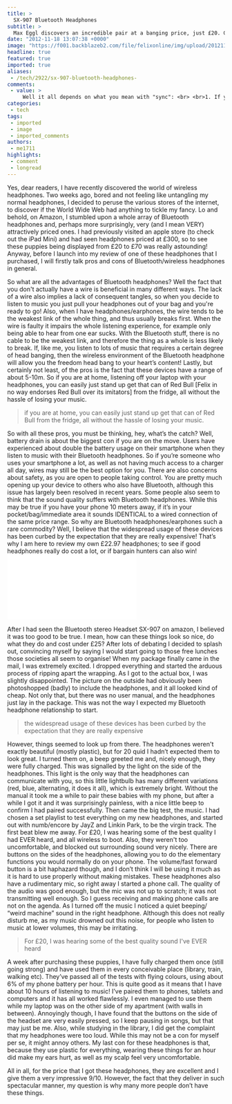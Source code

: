 ```yaml
---
title: >
  SX-907 Bluetooth Headphones
subtitle: >
  Max Eggl discovers an incredible pair at a banging price, just £20. Get in!
date: "2012-11-18 13:07:38 +0000"
image: "https://f001.backblazeb2.com/file/felixonline/img/upload/201211181306-jp1409-1.jpg"
headline: true
featured: true
imported: true
aliases:
 - /tech/2922/sx-907-bluetooth-headphones-
comments:
 - value: >
     Well it all depends on what you mean with "sync": <br> <br>1. If you mean sync in the sense of charge and connect with the usb cable, then what I would suggest is try to connect your Headphones to a USB charger. If they do not charge, then i would see if you can exchange them. <br> <br>2. Now if you mean actually connect them over bluetooth to play music, it gets quite a bit more complicated. Firstly, make sure they are on and are actually looking to be paired. (this is seen by a red and blue alternating light). If nothing shows up on your pc, try to pair it with something else to see if they work at all. If they do not show up anywhere, they are malfunctioning and you should get them exchanged. Lastly if nothing works, try this web site, as it seems to have a solution for your very problem! <br> <br>http://answers.microsoft.com/en-us/windows/forum/windows_7-hardware/errors-28-missing-driver-for-my-sx-907c-stereo/4fa32672-3c60-e011-8dfc-68b599b31bf5?msgId=f6ec0dfc-3da3-4d00-9fd4-d24900088123 <br> <br>Hope this helps,I can't seem to
categories:
 - tech
tags:
 - imported
 - image
 - imported_comments
authors:
 - me1711
highlights:
 - comment
 - longread
---
```


Yes, dear readers, I have recently discovered the world of wireless headphones. Two weeks ago, bored and not feeling like untangling my normal headphones, I decided to peruse the various stores of the internet, to discover if the World Wide Web had anything to tickle my fancy. Lo and behold, on Amazon, I stumbled upon a whole array of Bluetooth headphones and, perhaps more surprisingly, very (and I mean VERY) attractively priced ones. I had previously visited an apple store (to check out the iPad Mini) and had seen headphones priced at £300, so to see these puppies being displayed from £20 to £70 was really astounding! Anyway, before I launch into my review of one of these headphones that I purchased, I will firstly talk pros and cons of Bluetooth/wireless headphones in general.

So what are all the advantages of Bluetooth headphones? Well the fact that you don't actually have a wire is beneficial in many different ways. The lack of a wire also implies a lack of consequent tangles, so when you decide to listen to music you just pull your headphones out of your bag and you're ready to go! Also, when I have headphones/earphones, the wire tends to be the weakest link of the whole thing, and thus usually breaks first. When the wire is faulty it impairs the whole listening experience, for example only being able to hear from one ear sucks. With the Bluetooth stuff, there is no cable to be the weakest link, and therefore the thing as a whole is less likely to break. If, like me, you listen to lots of music that requires a certain degree of head banging, then the wireless environment of the Bluetooth headphone will allow you the freedom head bang to your heart’s content! Lastly, but certainly not least, of the pros is the fact that these devices have a range of about 5-10m. So if you are at home, listening off your laptop with your headphones, you can easily just stand up get that can of Red Bull [Felix in no way endorses Red Bull over its imitators] from the fridge, all without the hassle of losing your music.

> if you are at home, you can easily just stand up get that can of Red Bull from the fridge, all without the hassle of losing your music.

So with all these pros, you must be thinking, hey, what’s the catch? Well, battery drain is about the biggest con if you are on the move. Users have experienced about double the battery usage on their smartphone when they listen to music with their Bluetooth headphones. So if you’re someone who uses your smartphone a lot, as well as not having much access to a charger all day, wires may still be the best option for you. There are also concerns about safety, as you are open to people taking control. You are pretty much opening up your device to others who also have Bluetooth, although this issue has largely been resolved in recent years. Some people also seem to think that the sound quality suffers with Bluetooth headphones. While this may be true if you have your phone 10 meters away, if it’s in your pocket/bag/immediate area it sounds IDENTICAL to a wired connection of the same price range. So why are Bluetooth headphones/earphones such a rare commodity? Well, I believe that the widespread usage of these devices has been curbed by the expectation that they are really expensive! That’s why I am here to review my own £22.97 headphones; to see if good headphones really do cost a lot, or if bargain hunters can also win!![Bluetooth Headphones Amazon.2.jpg](/inc/timthumb.php?src=/img/upload/201211181313-jp1409-2.jpg&w=460px&zc=1&a=t)

After I had seen the Bluetooth stereo Headset SX-907 on amazon, I believed it was too good to be true. I mean, how can these things look so nice, do what they do and cost under £25? After lots of debating I decided to splash out, convincing myself by saying I would start going to those free lunches those societies all seem to organise! When my package finally came in the mail, I was extremely excited. I dropped everything and started the arduous process of ripping apart the wrapping. As I got to the actual box, I was slightly disappointed. The picture on the outside had obviously been photoshopped (badly) to include the headphones, and it all looked kind of cheap. Not only that, but there was no user manual, and the headphones just lay in the package. This was not the way I expected my Bluetooth headphone relationship to start.

> the widespread usage of these devices has been curbed by the expectation that they are really expensive

However, things seemed to look up from there. The headphones weren't exactly beautiful (mostly plastic), but for 20 quid I hadn’t expected them to look great. I turned them on, a beep greeted me and, nicely enough, they were fully charged. This was signalled by the light on the side of the headphones. This light is the only way that the headphones can communicate with you, so this little lightbulb has many different variations (red, blue, alternating, it does it all), which is extremely bright. Without the manual it took me a while to pair these babies with my phone, but after a while I got it and it was surprisingly painless, with a nice little beep to confirm I had paired successfully.
 Then came the big test, the music. I had chosen a set playlist to test everything on my new headphones, and started out with numb/encore by JayZ and Linkin Park, to be the virgin track. The first beat blew me away. For £20, I was hearing some of the best quality I had EVER heard, and all wireless to boot. Also, they weren't too uncomfortable, and blocked out surrounding sound very nicely. There are buttons on the sides of the headphones, allowing you to do the elementary functions you would normally do on your phone. The volume/fast forward button is a bit haphazard though, and I don’t think I will be using it much as it is hard to use properly without making mistakes. These headphones also have a rudimentary mic, so right away I started a phone call. The quality of the audio was good enough, but the mic was not up to scratch; it was not transmitting well enough. So I guess receiving and making phone calls are not on the agenda. As I turned off the music I noticed a quiet beeping/ “weird machine” sound in the right headphone. Although this does not really disturb me, as my music drowned out this noise, for people who listen to music at lower volumes, this may be irritating.

> For £20, I was hearing some of the best quality sound I've EVER heard

A week after purchasing these puppies, I have fully charged them once (still going strong) and have used them in every conceivable place (library, train, walking etc). They’ve passed all of the tests with flying colours, using about 6% of my phone battery per hour. This is quite good as it means that I have about 10 hours of listening to music! I’ve paired them to phones, tablets and computers and it has all worked flawlessly. I even managed to use them while my laptop was on the other side of my apartment (with walls in between). Annoyingly though, I have found that the buttons on the side of the headset are very easily pressed, so I keep pausing in songs, but that may just be me. Also, while studying in the library, I did get the complaint that my headphones were too loud. While this may not be a con for myself per se, it might annoy others. My last con for these headphones is that, because they use plastic for everything, wearing these things for an hour did make my ears hurt, as well as my scalp feel very uncomfortable.

All in all, for the price that I got these headphones, they are excellent and I give them a very impressive 9/10. However, the fact that they deliver in such spectacular manner, my question is why many more people don’t have these things.
